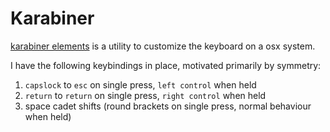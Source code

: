 # Karabiner

[karabiner elements](https://github.com/tekezo/Karabiner-Elements) is a utility
to customize the keyboard on a osx system.

I have the following keybindings in place, motivated primarily by symmetry:

1. `capslock` to `esc` on single press, `left control` when held
2. `return` to `return` on single press, `right control` when held
3. space cadet shifts (round brackets on single press, normal behaviour when held)
